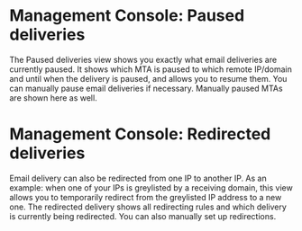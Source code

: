 # Management Console: Paused deliveries

The Paused deliveries view shows you exactly what email deliveries are currently 
paused. It shows which MTA is paused to which remote IP/domain and until 
when the delivery is paused, and allows you to resume them.  You can
manually pause email deliveries if necessary.  Manually paused MTAs are shown 
here as well.


# Management Console: Redirected deliveries

Email delivery can also be redirected from one IP to another IP. As an 
example: when one of your IPs is greylisted by a receiving domain, this view 
allows you to temporarily redirect from the greylisted IP address to a new one. 
The redirected delivery shows all redirecting rules and which delivery is 
currently being redirected. You can also manually set up redirections.
